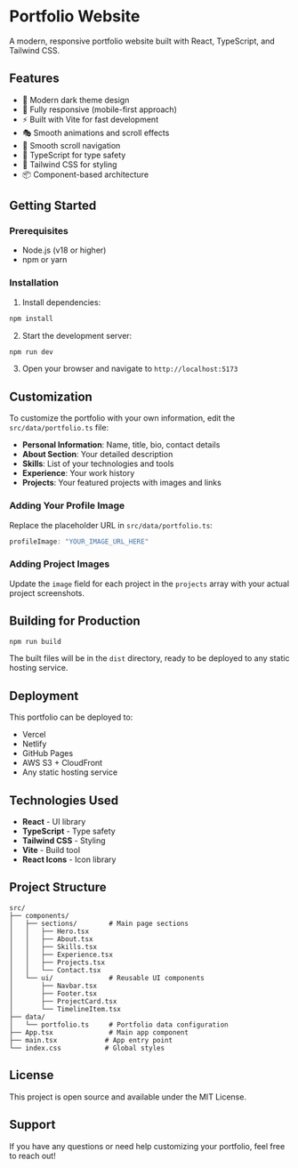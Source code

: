 # Portfolio Website

A modern, responsive portfolio website built with React, TypeScript, and Tailwind CSS.

## Features

- 🎨 Modern dark theme design
- 📱 Fully responsive (mobile-first approach)
- ⚡ Built with Vite for fast development
- 🎭 Smooth animations and scroll effects
- 🧭 Smooth scroll navigation
- 🎯 TypeScript for type safety
- 💅 Tailwind CSS for styling
- 📦 Component-based architecture

## Getting Started

### Prerequisites

- Node.js (v18 or higher)
- npm or yarn

### Installation

1. Install dependencies:
```bash
npm install
```

2. Start the development server:
```bash
npm run dev
```

3. Open your browser and navigate to `http://localhost:5173`

## Customization

To customize the portfolio with your own information, edit the `src/data/portfolio.ts` file:

- **Personal Information**: Name, title, bio, contact details
- **About Section**: Your detailed description
- **Skills**: List of your technologies and tools
- **Experience**: Your work history
- **Projects**: Your featured projects with images and links

### Adding Your Profile Image

Replace the placeholder URL in `src/data/portfolio.ts`:
```typescript
profileImage: "YOUR_IMAGE_URL_HERE"
```

### Adding Project Images

Update the `image` field for each project in the `projects` array with your actual project screenshots.

## Building for Production

```bash
npm run build
```

The built files will be in the `dist` directory, ready to be deployed to any static hosting service.

## Deployment

This portfolio can be deployed to:
- Vercel
- Netlify
- GitHub Pages
- AWS S3 + CloudFront
- Any static hosting service

## Technologies Used

- **React** - UI library
- **TypeScript** - Type safety
- **Tailwind CSS** - Styling
- **Vite** - Build tool
- **React Icons** - Icon library

## Project Structure

```
src/
├── components/
│   ├── sections/        # Main page sections
│   │   ├── Hero.tsx
│   │   ├── About.tsx
│   │   ├── Skills.tsx
│   │   ├── Experience.tsx
│   │   ├── Projects.tsx
│   │   └── Contact.tsx
│   └── ui/              # Reusable UI components
│       ├── Navbar.tsx
│       ├── Footer.tsx
│       ├── ProjectCard.tsx
│       └── TimelineItem.tsx
├── data/
│   └── portfolio.ts     # Portfolio data configuration
├── App.tsx              # Main app component
├── main.tsx            # App entry point
└── index.css           # Global styles
```

## License

This project is open source and available under the MIT License.

## Support

If you have any questions or need help customizing your portfolio, feel free to reach out!
